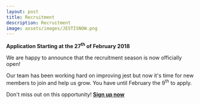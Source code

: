 ```yaml
---
layout: post
title: Recruitment
description: Recruitment
image: assets/images/JESTISNOW.png
---
```

**Application Starting at the 27<sup>th</sup> of February 2018**

We are happy to announce that the recruitment season is now officially open!<p>Our team has been working hard on improving jest but now it's time for new members to join and help us grow. You have until February the 9<sup>th</sup> to apply.</p>

Don't miss out on this opportunity!
[**Sign up now**](https://jestrecrutamento.typeform.com/to/o7sMmA)
<meta http-equiv="X-FRAME-OPTIONS" content="ALLOW">


